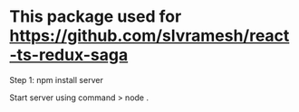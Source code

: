 # This package used for https://github.com/slvramesh/react-ts-redux-saga

Step 1: npm install server

Start server using command > node .
